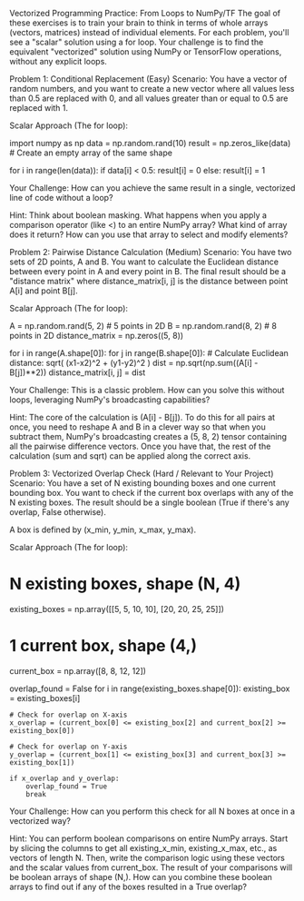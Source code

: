 Vectorized Programming Practice: From Loops to NumPy/TF
The goal of these exercises is to train your brain to think in terms of whole arrays (vectors, matrices) instead of individual elements. For each problem, you'll see a "scalar" solution using a for loop. Your challenge is to find the equivalent "vectorized" solution using NumPy or TensorFlow operations, without any explicit loops.

Problem 1: Conditional Replacement (Easy)
Scenario: You have a vector of random numbers, and you want to create a new vector where all values less than 0.5 are replaced with 0, and all values greater than or equal to 0.5 are replaced with 1.

Scalar Approach (The for loop):

import numpy as np
data = np.random.rand(10)
result = np.zeros_like(data) # Create an empty array of the same shape

for i in range(len(data)):
    if data[i] < 0.5:
        result[i] = 0
    else:
        result[i] = 1

Your Challenge: How can you achieve the same result in a single, vectorized line of code without a loop?

Hint: Think about boolean masking. What happens when you apply a comparison operator (like <) to an entire NumPy array? What kind of array does it return? How can you use that array to select and modify elements?

Problem 2: Pairwise Distance Calculation (Medium)
Scenario: You have two sets of 2D points, A and B. You want to calculate the Euclidean distance between every point in A and every point in B. The final result should be a "distance matrix" where distance_matrix[i, j] is the distance between point A[i] and point B[j].

Scalar Approach (The for loop):

A = np.random.rand(5, 2) # 5 points in 2D
B = np.random.rand(8, 2) # 8 points in 2D
distance_matrix = np.zeros((5, 8))

for i in range(A.shape[0]):
    for j in range(B.shape[0]):
        # Calculate Euclidean distance: sqrt( (x1-x2)^2 + (y1-y2)^2 )
        dist = np.sqrt(np.sum((A[i] - B[j])**2))
        distance_matrix[i, j] = dist

Your Challenge: This is a classic problem. How can you solve this without loops, leveraging NumPy's broadcasting capabilities?

Hint: The core of the calculation is (A[i] - B[j]). To do this for all pairs at once, you need to reshape A and B in a clever way so that when you subtract them, NumPy's broadcasting creates a (5, 8, 2) tensor containing all the pairwise difference vectors. Once you have that, the rest of the calculation (sum and sqrt) can be applied along the correct axis.

Problem 3: Vectorized Overlap Check (Hard / Relevant to Your Project)
Scenario: You have a set of N existing bounding boxes and one current bounding box. You want to check if the current box overlaps with any of the N existing boxes. The result should be a single boolean (True if there's any overlap, False otherwise).

A box is defined by (x_min, y_min, x_max, y_max).

Scalar Approach (The for loop):

# N existing boxes, shape (N, 4)
existing_boxes = np.array([[5, 5, 10, 10], [20, 20, 25, 25]]) 
# 1 current box, shape (4,)
current_box = np.array([8, 8, 12, 12]) 

overlap_found = False
for i in range(existing_boxes.shape[0]):
    existing_box = existing_boxes[i]
    
    # Check for overlap on X-axis
    x_overlap = (current_box[0] <= existing_box[2] and current_box[2] >= existing_box[0])
    
    # Check for overlap on Y-axis
    y_overlap = (current_box[1] <= existing_box[3] and current_box[3] >= existing_box[1])
    
    if x_overlap and y_overlap:
        overlap_found = True
        break

Your Challenge: How can you perform this check for all N boxes at once in a vectorized way?

Hint: You can perform boolean comparisons on entire NumPy arrays. Start by slicing the columns to get all existing_x_min, existing_x_max, etc., as vectors of length N. Then, write the comparison logic using these vectors and the scalar values from current_box. The result of your comparisons will be boolean arrays of shape (N,). How can you combine these boolean arrays to find out if any of the boxes resulted in a True overlap?